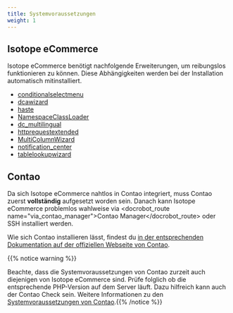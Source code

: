 ```yaml
---
title: Systemvoraussetzungen
weight: 1
---
```


## Isotope eCommerce

Isotope eCommerce benötigt nachfolgende Erweiterungen, um reibungslos funktionieren zu können. Diese Abhängigkeiten werden bei der Installation automatisch mitinstalliert.

* [conditionalselectmenu][1]
* [dcawizard][2]
* [haste][3]
* [NamespaceClassLoader][4]
* [dc_multilingual][5]
* [httprequestextended][6]
* [MultiColumnWizard][7]
* [notification_center][8]
* [tablelookupwizard][9]

## Contao

Da sich Isotope eCommerce nahtlos in Contao integriert, muss Contao zuerst **vollständig** aufgesetzt worden sein. 
Danach kann Isotope eCommerce problemlos wahlweise via <docrobot_route name="via_contao_manager">Contao Manager</docrobot_route> oder SSH installiert werden.

Wie sich Contao installieren lässt, findest du [in der entsprechenden Dokumentation auf der offiziellen Webseite von Contao][8].

{{% notice warning %}}<p>Beachte, dass die Systemvoraussetzungen von Contao zurzeit auch diejenigen von Isotope eCommerce sind. Prüfe folglich ob die entsprechende PHP-Version auf dem Server läuft. Dazu hilfreich kann auch der Contao Check sein. Weitere Informationen zu den <a href="https://docs.contao.org/books/manual/3.5/de/01-installation/den-live-server-konfigurieren.html#contao-systemvoraussetzungen" target="_blank">Systemvoraussetzungen von Contao</a>.{{% /notice %}}

[1]: https://contao.org/de/erweiterungsliste/view/conditionalselectmenu.de.html
[2]: https://contao.org/de/erweiterungsliste/view/dcawizard.de.html
[3]: https://contao.org/en/erweiterungsliste/view/haste.en.html
[4]: https://contao.org/de/erweiterungsliste/view/NamespaceClassLoader.de.html
[5]: https://contao.org/de/erweiterungsliste/view/dc_multilingual.de.html
[6]: https://contao.org/de/erweiterungsliste/view/httprequestextended.de.html
[7]: https://contao.org/de/erweiterungsliste/view/MultiColumnWizard.de.html
[8]: https://contao.org/de/erweiterungsliste/view/notification_center.de.html
[9]: https://contao.org/de/erweiterungsliste/view/tablelookupwizard.de.html
